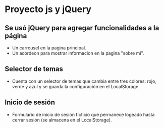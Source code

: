 # Proyecto js y jQuery

## Se usó jQuery para agregar funcionalidades a la página

- Un carrousel en la pagina principal.
- Un acordeon para mostrar informacion en la pagina "sobre mi".

## Selector de temas

- Cuenta con un selector de temas que cambia entre tres colores: rojo, verde y azul y se guarda la configuración en el LocalStorage

## Inicio de sesión

- Formulario de inicio de sesión ficticio que permanece logeado hasta cerrar sesión (se almacena en el LocalStorage).
